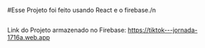 #Esse Projeto foi feito usando React e o firebase./n

##
Link do Projeto armazenado no Firebase: https://tiktok---jornada-1716a.web.app
